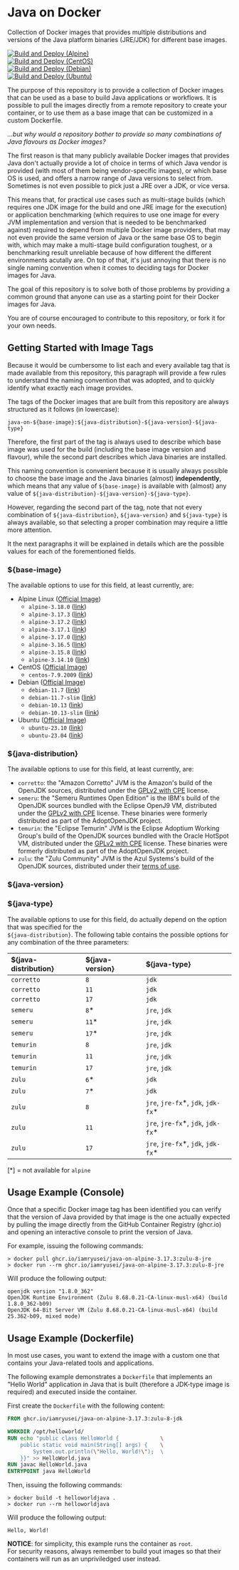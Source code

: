 # Java on Docker
Collection of Docker images that provides multiple distributions and versions of the Java platform binaries (JRE/JDK) for different base images.

[![Build and Deploy (Alpine)](https://github.com/iamryusei/java-on-docker/actions/workflows/continous-delivery-alpine.yml/badge.svg)](https://github.com/iamryusei/java-on-docker/actions/workflows/continous-delivery-alpine.yml)\
[![Build and Deploy (CentOS)](https://github.com/iamryusei/java-on-docker/actions/workflows/continous-delivery-centos.yml/badge.svg)](https://github.com/iamryusei/java-on-docker/actions/workflows/continous-delivery-centos.yml)\
[![Build and Deploy (Debian)](https://github.com/iamryusei/java-on-docker/actions/workflows/continous-delivery-debian.yml/badge.svg)](https://github.com/iamryusei/java-on-docker/actions/workflows/continous-delivery-debian.yml)\
[![Build and Deploy (Ubuntu)](https://github.com/iamryusei/java-on-docker/actions/workflows/continous-delivery-ubuntu.yml/badge.svg)](https://github.com/iamryusei/java-on-docker/actions/workflows/continous-delivery-ubuntu.yml)

The purpose of this repository is to provide a collection of Docker images that can be used as a base to build Java applications
or workflows. It is possible to pull the images directly from a remote repository to create your container, or to use them as a
base image that can be customized in a custom Dockerfile.

_...but why would a repository bother to provide so many combinations of Java flavours as Docker images?_

The first reason is that many publicly available Docker images that provides Java don't actually provide
a lot of choice in terms of which Java vendor is provided (with most of them being vendor-specific images),
or which base OS is used, and offers a narrow range of Java versions to select from. Sometimes is not even
possible to pick just a JRE over a JDK, or vice versa.

This means that, for practical use cases such as multi-stage builds (which requires one JDK image for the build
and one JRE image for the execution) or application benchmarking (which requires to use one image for every JVM
implementation and version that is needed to be benchmarked against) required to depend from multiple Docker
image providers, that may not even provide the same version of Java or the same base OS to begin with, which may
make a multi-stage build configuration toughest, or a benchmarking result unreliable because of how different the
different environments acutally are.
On top of that, it's just annoying that there is no single naming convention when it comes to deciding tags for Docker images for Java.

The goal of this repository is to solve both of those problems by providing a common ground that anyone can use
as a starting point for their Docker images for Java.

You are of course encouraged to contribute to this repository, or fork it for your own needs.

## Getting Started with Image Tags
Because it would be cumbersome to list each and every available tag that is made available from this repository,
this paragraph will provide a few rules to understand the naming convention that was adopted, and to quickly
identify what exactly each image provides.

The tags of the Docker images that are built from this repository are always structured as it follows
(in lowercase):

`java-on-${base-image}:${java-distribution}-${java-version}-${java-type}`

Therefore, the first part of the tag is always used to describe which base image was used for the build
(including the base image version and flavour), while the second part describes which Java binaries are installed.

This naming convention is convenient because it is usually always possible to choose the base image and the
Java binaries (almost) **independently**, which means that any value of `${base-image}` is available with (almost)
any value of `${java-distribution}-${java-version}-${java-type}`.

However, regarding the second part of the tag, note that not every combination of `${java-distribution}`,
`${java-version}` and `${java-type}` is always available, so that selecting a proper combination may require
a little more attention.

It the next paragraphs it will be explained in details which are the possible values for each of the forementioned fields.

### ${base-image}
The available options to use for this field, at least currently, are:
- Alpine Linux ([Official Image](https://hub.docker.com/_/alpine))
    - `alpine-3.18.0` ([link](https://hub.docker.com/layers/library/alpine/3.18.0/images/sha256-c0669ef34cdc14332c0f1ab0c2c01acb91d96014b172f1a76f3a39e63d1f0bda?context=explore))
    - `alpine-3.17.3` ([link](https://hub.docker.com/layers/library/alpine/3.17.3/images/sha256-b6ca290b6b4cdcca5b3db3ffa338ee0285c11744b4a6abaa9627746ee3291d8d?context=explore))
    - `alpine-3.17.2` ([link](https://hub.docker.com/layers/library/alpine/3.17.2/images/sha256-c41ab5c992deb4fe7e5da09f67a8804a46bd0592bfdf0b1847dde0e0889d2bff?context=explore))
    - `alpine-3.17.1` ([link](https://hub.docker.com/layers/library/alpine/3.17.1/images/sha256-93d5a28ff72d288d69b5997b8ba47396d2cbb62a72b5d87cd3351094b5d578a0?context=explore))
    - `alpine-3.17.0` ([link](https://hub.docker.com/layers/library/alpine/3.17.0/images/sha256-c0d488a800e4127c334ad20d61d7bc21b4097540327217dfab52262adc02380c?context=explore))
    - `alpine-3.16.5` ([link](https://hub.docker.com/layers/library/alpine/3.16.5/images/sha256-8ef0049c5c2be88227e237a18458b2d63ac324f41f3a528d16d4569cea0422c1?context=explore))
    - `alpine-3.15.8` ([link](https://hub.docker.com/layers/library/alpine/3.15.8/images/sha256-82389ea44e50c696aba18393b168a833929506f5b29b9d75eb817acceb6d54ba?context=explore))
    - `alpine-3.14.10` ([link](https://hub.docker.com/layers/library/alpine/3.14.10/images/sha256-71859b0c62df47efaeae4f93698b56a8dddafbf041778fd668bbd1ab45a864f8?context=explore))
- CentOS ([Official Image](https://hub.docker.com/_/centos))
  - `centos-7.9.2009` ([link](https://hub.docker.com/layers/library/centos/7.9.2009/images/sha256-dead07b4d8ed7e29e98de0f4504d87e8880d4347859d839686a31da35a3b532f?context=explore))
- Debian ([Official Image](https://hub.docker.com/_/debian))
  - `debian-11.7` ([link](https://hub.docker.com/layers/library/debian/11.7/images/sha256-1bf0e24813ee8306c3fba1fe074793eb91c15ee580b61fff7f3f41662bc0031d?context=explore))
  - `debian-11.7-slim` ([link](https://hub.docker.com/layers/library/debian/11.7-slim/images/sha256-ac707220fbd7b67fc19b112cee8170b41a9e97f703f588b2cdbbcdcecdd8af57?context=explore))
  - `debian-10.13` ([link](https://hub.docker.com/layers/library/debian/10.13/images/sha256-a067a9e8b39d5f19659b3bc9fd4348f6319afabd0d6ba1fe3b43df108926ea92?context=explore))
  - `debian-10.13-slim` ([link](https://hub.docker.com/layers/library/debian/10.13-slim/images/sha256-9d0fb5b9d5318bf507d4507fc846e36a55de7a1198bfc63cf12a2f7c99011efa?context=explore))
- Ubuntu ([Official Image](https://hub.docker.com/_/ubuntu)) 
  - `ubuntu-23.10` ([link](https://hub.docker.com/layers/library/ubuntu/23.10/images/sha256-3853398d8cefdc1c02ca82cd809ab3ab3851728da0de68325389b7e53eb26acd?context=explore))
  - `ubuntu-23.04` ([link](https://hub.docker.com/layers/library/ubuntu/23.04/images/sha256-ce7f6664be1081be78dfcf319cb11d7bceeef17b32df373282a66fe940e47f6d?context=explore))

### ${java-distribution}
The available options to use for this field, at least currently, are:
- `corretto`: the "Amazon Corretto" JVM is the Amazon's build of the OpenJDK sources, distributed under the [GPLv2 with CPE](https://openjdk.org/legal/gplv2+ce.html) license.
- `semeru`: the "Semeru Runtimes Open Edition" is the IBM's build of the OpenJDK sources bundled with the Eclipse OpenJ9 VM, distributed under the [GPLv2 with CPE](https://openjdk.org/legal/gplv2+ce.html) license. These binaries were formerly distributed as part of the AdoptOpenJDK project.
- `temurin`: the "Eclipse Temurin" JVM is the Eclipse Adoptium Working Group's build of the OpenJDK sources bundled with the Oracle HotSpot VM, distributed under the [GPLv2 with CPE](https://openjdk.org/legal/gplv2+ce.html) license. These binaries were formerly distributed as part of the AdoptOpenJDK project.
- `zulu`: the "Zulu Community" JVM is the Azul Systems's build of the OpenJDK sources, distributed under their [terms of use](https://www.azul.com/products/core/openjdk-terms-of-use/).

### ${java-version}
### ${java-type}
The available options to use for this field, do actually depend on the option 
that was specified for the \
`${java-distribution}`.
The following table contains the possible options for any combination of the three parameters:

| ${java-distribution} | ${java-version} | ${java-type}                         |
| :------------------- | :-------------- | :----------------------------------- |
| `corretto`           | `8`             | `jdk`                                |
| `corretto`           | `11`            | `jdk`                                |
| `corretto`           | `17`            | `jdk`                                |
| `semeru`             | `8`\*           | `jre`, `jdk`                         |
| `semeru`             | `11`\*          | `jre`, `jdk`                         |
| `semeru`             | `17`\*          | `jre`, `jdk`                         |
| `temurin`            | `8`             | `jre`, `jdk`                         |
| `temurin`            | `11`            | `jre`, `jdk`                         |
| `temurin`            | `17`            | `jre`, `jdk`                         |
| `zulu`               | `6`\*           | `jdk`                                |
| `zulu`               | `7`\*           | `jdk`                                |
| `zulu`               | `8`             | `jre`, `jre-fx`\*, `jdk`, `jdk-fx`\* |
| `zulu`               | `11`            | `jre`, `jre-fx`\*, `jdk`, `jdk-fx`\* |
| `zulu`               | `17`            | `jre`, `jre-fx`\*, `jdk`, `jdk-fx`\* |

[*] = not available for `alpine`

## Usage Example (Console)
Once that a specific Docker image tag has been identified you can verify that
the version of Java provided by that image is the one actually expected by pulling
the image directly from the GitHub Container Registry (ghcr.io) and opening an
interactive console to print the version of Java.

For example, issuing the following commands:
```
> docker pull ghcr.io/iamryusei/java-on-alpine-3.17.3:zulu-8-jre
> docker run --rm ghcr.io/iamryusei/java-on-alpine-3.17.3:zulu-8-jre
```

Will produce the following output:
```
openjdk version "1.8.0_362"
OpenJDK Runtime Environment (Zulu 8.68.0.21-CA-linux-musl-x64) (build 1.8.0_362-b09)
OpenJDK 64-Bit Server VM (Zulu 8.68.0.21-CA-linux-musl-x64) (build 25.362-b09, mixed mode)
```

## Usage Example (Dockerfile)
In most use cases, you want to extend the image with a custom one that
contains your Java-related tools and applications.

The following example demonstrates a `Dockerfile` that implements
an "Hello World" application in Java that is built (therefore a JDK-type
image is required) and executed inside the container.

First create the `Dockerfile` with the following content:
```Dockerfile
FROM ghcr.io/iamryusei/java-on-alpine-3.17.3:zulu-8-jdk

WORKDIR /opt/helloworld/
RUN echo "public class HelloWorld {             \
    public static void main(String[] args) {    \
        System.out.println(\"Hello, World!\");  \ 
    }}" >> HelloWorld.java
RUN javac HelloWorld.java
ENTRYPOINT java HelloWorld
```

Then, issuing the following commands:
```
> docker build -t helloworldjava .
> docker run --rm helloworldjava
```

Will produce the following output:
```
Hello, World!
```

**NOTICE**: for simplicity, this example runs the container as `root`.\
For security reasons, always remember to build yout images so that
their containers will run as an unpriviledged user instead.